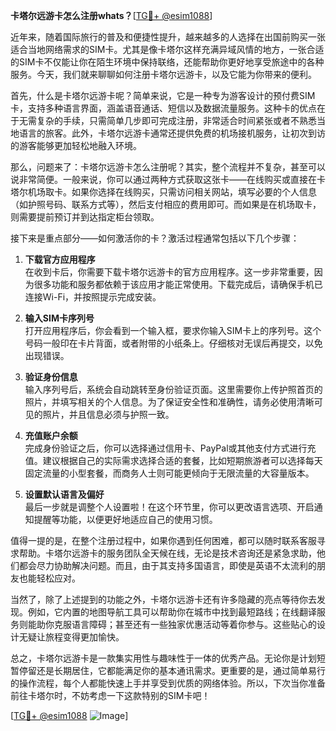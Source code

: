 **卡塔尔远游卡怎么注册whats？**[[TG💪+ @esim1088](https://t.me/s/esim1088)]

近年来，随着国际旅行的普及和便捷性提升，越来越多的人选择在出国前购买一张适合当地网络需求的SIM卡。尤其是像卡塔尔这样充满异域风情的地方，一张合适的SIM卡不仅能让你在陌生环境中保持联络，还能帮助你更好地享受旅途中的各种服务。今天，我们就来聊聊如何注册卡塔尔远游卡，以及它能为你带来的便利。

首先，什么是卡塔尔远游卡呢？简单来说，它是一种专为游客设计的预付费SIM卡，支持多种语言界面，涵盖语音通话、短信以及数据流量服务。这种卡的优点在于无需复杂的手续，只需简单几步即可完成注册，非常适合时间紧张或者不熟悉当地语言的旅客。此外，卡塔尔远游卡通常还提供免费的机场接机服务，让初次到访的游客能够更加轻松地融入环境。

那么，问题来了：卡塔尔远游卡怎么注册呢？其实，整个流程并不复杂，甚至可以说非常简便。一般来说，你可以通过两种方式获取这张卡——在线购买或直接在卡塔尔机场取卡。如果你选择在线购买，只需访问相关网站，填写必要的个人信息（如护照号码、联系方式等），然后支付相应的费用即可。而如果是在机场取卡，则需要提前预订并到达指定柜台领取。

接下来是重点部分——如何激活你的卡？激活过程通常包括以下几个步骤：

1. **下载官方应用程序**  
   在收到卡后，你需要下载卡塔尔远游卡的官方应用程序。这一步非常重要，因为很多功能和服务都依赖于该应用才能正常使用。下载完成后，请确保手机已连接Wi-Fi，并按照提示完成安装。

2. **输入SIM卡序列号**  
   打开应用程序后，你会看到一个输入框，要求你输入SIM卡上的序列号。这个号码一般印在卡片背面，或者附带的小纸条上。仔细核对无误后再提交，以免出现错误。

3. **验证身份信息**  
   输入序列号后，系统会自动跳转至身份验证页面。这里需要你上传护照首页的照片，并填写相关的个人信息。为了保证安全性和准确性，请务必使用清晰可见的照片，并且信息必须与护照一致。

4. **充值账户余额**  
   完成身份验证之后，你可以选择通过信用卡、PayPal或其他支付方式进行充值。建议根据自己的实际需求选择合适的套餐，比如短期旅游者可以选择每天固定流量的小型套餐，而商务人士则可能更倾向于无限流量的大容量版本。

5. **设置默认语言及偏好**  
   最后一步就是调整个人设置啦！在这个环节里，你可以更改语言选项、开启通知提醒等功能，以便更好地适应自己的使用习惯。

值得一提的是，在整个注册过程中，如果你遇到任何困难，都可以随时联系客服寻求帮助。卡塔尔远游卡的服务团队全天候在线，无论是技术咨询还是紧急求助，他们都会尽力协助解决问题。而且，由于其支持多国语言，即使是英语不太流利的朋友也能轻松应对。

当然了，除了上述提到的功能之外，卡塔尔远游卡还有许多隐藏的亮点等待你去发现。例如，它内置的地图导航工具可以帮助你在城市中找到最短路线；在线翻译服务则能助你克服语言障碍；甚至还有一些独家优惠活动等着你参与。这些贴心的设计无疑让旅程变得更加愉快。

总之，卡塔尔远游卡是一款集实用性与趣味性于一体的优秀产品。无论你是计划短暂停留还是长期居住，它都能满足你的基本通讯需求。更重要的是，通过简单易行的操作流程，每个人都能快速上手并享受到优质的网络体验。所以，下次当你准备前往卡塔尔时，不妨考虑一下这款特别的SIM卡吧！

[[TG💪+ @esim1088](https://t.me/s/esim1088) ![Image](https://i.postimg.cc/4NQfJmqS/Snipaste-2025-05-13-00-14-12.png)]